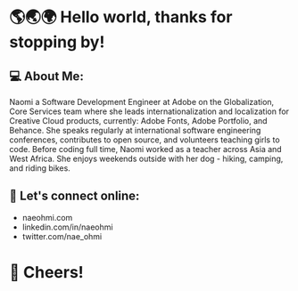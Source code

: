 # 🌎🌏🌍 Hello world, thanks for stopping by!

## 💻 About Me:

Naomi a Software Development Engineer at Adobe on the Globalization, Core Services team where she leads internationalization and localization for Creative Cloud products, currently: Adobe Fonts, Adobe Portfolio, and Behance.  She speaks regularly at international software engineering conferences, contributes to open source, and volunteers teaching girls to code. Before coding full time, Naomi worked as a teacher across Asia and West Africa. She enjoys weekends outside with her dog - hiking, camping, and riding bikes. 

## 🎉 Let's connect online:

- naeohmi.com
- linkedin.com/in/naeohmi
- twitter.com/nae_ohmi


# 🥂 Cheers!